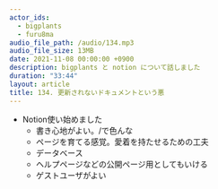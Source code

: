 ```yaml
---
actor_ids:
  - bigplants
  - furu8ma
audio_file_path: /audio/134.mp3
audio_file_size: 13MB
date: 2021-11-08 00:00:00 +0900
description: bigplants と notion について話しました
duration: "33:44"
layout: article
title: 134. 更新されないドキュメントという悪
---
```


- Notion使い始めました
    - 書き心地がよい。/で色んな
    - ページを育てる感覚。愛着を持たせるための工夫
    - データベース
    - ヘルプページなどの公開ページ用としてもいける
    - ゲストユーザがよい
